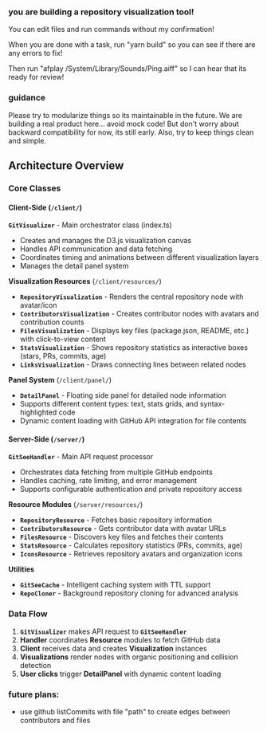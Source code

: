 ### you are building a repository visualization tool!

You can edit files and run commands without my confirmation!

When you are done with a task, run "yarn build" so you can see if there are any errors to fix!

Then run "afplay /System/Library/Sounds/Ping.aiff" so I can hear that its ready for review!

### guidance

Please try to modularize things so its maintainable in the future. We are building a real product here... avoid mock code! But don't worry about backward compatibility for now, its still early. Also, try to keep things clean and simple.

## Architecture Overview

### Core Classes

#### Client-Side (`/client/`)

**`GitVisualizer`** - Main orchestrator class (index.ts)

- Creates and manages the D3.js visualization canvas
- Handles API communication and data fetching
- Coordinates timing and animations between different visualization layers
- Manages the detail panel system

**Visualization Resources** (`/client/resources/`)

- **`RepositoryVisualization`** - Renders the central repository node with avatar/icon
- **`ContributorsVisualization`** - Creates contributor nodes with avatars and contribution counts
- **`FilesVisualization`** - Displays key files (package.json, README, etc.) with click-to-view content
- **`StatsVisualization`** - Shows repository statistics as interactive boxes (stars, PRs, commits, age)
- **`LinksVisualization`** - Draws connecting lines between related nodes

**Panel System** (`/client/panel/`)

- **`DetailPanel`** - Floating side panel for detailed node information
- Supports different content types: text, stats grids, and syntax-highlighted code
- Dynamic content loading with GitHub API integration for file contents

#### Server-Side (`/server/`)

**`GitSeeHandler`** - Main API request processor

- Orchestrates data fetching from multiple GitHub endpoints
- Handles caching, rate limiting, and error management
- Supports configurable authentication and private repository access

**Resource Modules** (`/server/resources/`)

- **`RepositoryResource`** - Fetches basic repository information
- **`ContributorsResource`** - Gets contributor data with avatar URLs
- **`FilesResource`** - Discovers key files and fetches their contents
- **`StatsResource`** - Calculates repository statistics (PRs, commits, age)
- **`IconsResource`** - Retrieves repository avatars and organization icons

**Utilities**

- **`GitSeeCache`** - Intelligent caching system with TTL support
- **`RepoCloner`** - Background repository cloning for advanced analysis

### Data Flow

1. **`GitVisualizer`** makes API request to **`GitSeeHandler`**
2. **Handler** coordinates **Resource** modules to fetch GitHub data
3. **Client** receives data and creates **Visualization** instances
4. **Visualizations** render nodes with organic positioning and collision detection
5. **User clicks** trigger **DetailPanel** with dynamic content loading

### future plans:

- use github listCommits with file "path" to create edges between contributors and files
